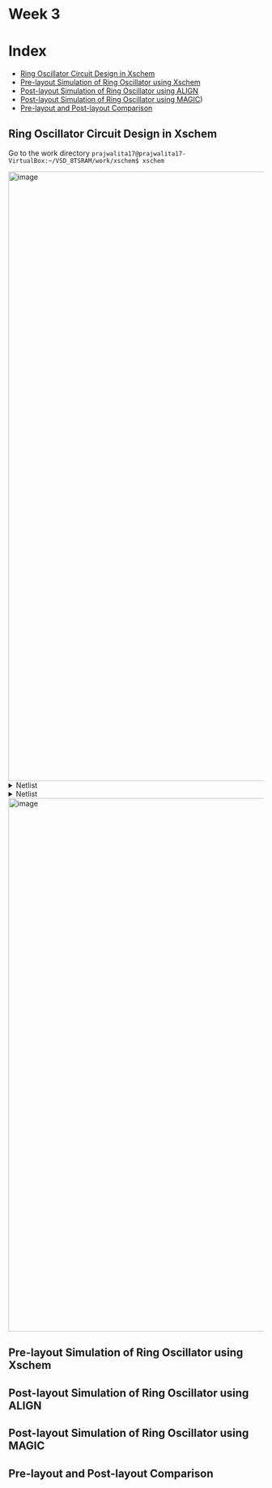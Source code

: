 # Week 3
# Index

- [Ring Oscillator Circuit Design in Xschem](https://github.com/prajwalita17/msvsd8tsram/edit/main/week3/README.md#ring-oscillator-circuit-design-in-xschem)
- [Pre-layout Simulation of Ring Oscillator using Xschem](https://github.com/prajwalita17/msvsd8tsram/edit/main/week3/README.md#pre-layout-simulation-of-ring-oscillator-using-xschem)
- [Post-layout Simulation of Ring Oscillator using ALIGN](https://github.com/prajwalita17/msvsd8tsram/edit/main/week3/README.md#post-layout-simulation-of-ring-oscillator-using-align)
- [Post-layout Simulation of Ring Oscillator using MAGIC](https://github.com/prajwalita17/msvsd8tsram/edit/main/week3/README.md#post-layout-simulation-of-ring-oscillator-using-magic))
- [Pre-layout and Post-layout Comparison](https://github.com/prajwalita17/msvsd8tsram/blob/main/week3/README.md#pre-layout-and-post-layout-comparison)

## Ring Oscillator Circuit Design in Xschem
Go to the work directory `prajwalita17@prajwalita17-VirtualBox:~/VSD_8TSRAM/work/xschem$ xschem`

<img width="1203" alt="image" src="https://user-images.githubusercontent.com/104830557/222686065-aa1ee8d2-aafc-4556-b189-0ace02b5a6c6.png">

<details>
  <summary>Netlist</summary>
  
```  
** sch_path: /home/prajwalita17/VSD_8TSRAM/work/xschem/ring_oscillator.sch
**.subckt ring_oscillator
XM1 net1 OUT VDD net3 sky130_fd_pr__pfet_01v8 L=0.15 W=1 nf=1 ad='int((nf+1)/2) * W/nf * 0.29' as='int((nf+2)/2) * W/nf * 0.29'
+ pd='2*int((nf+1)/2) * (W/nf + 0.29)' ps='2*int((nf+2)/2) * (W/nf + 0.29)' nrd='0.29 / W' nrs='0.29 / W'
+ sa=0 sb=0 sd=0 mult=1 m=1
XM2 net2 net1 VDD net4 sky130_fd_pr__pfet_01v8 L=0.15 W=1 nf=1 ad='int((nf+1)/2) * W/nf * 0.29' as='int((nf+2)/2) * W/nf * 0.29'
+ pd='2*int((nf+1)/2) * (W/nf + 0.29)' ps='2*int((nf+2)/2) * (W/nf + 0.29)' nrd='0.29 / W' nrs='0.29 / W'
+ sa=0 sb=0 sd=0 mult=1 m=1
XM3 OUT net2 VDD net5 sky130_fd_pr__pfet_01v8 L=0.15 W=1 nf=1 ad='int((nf+1)/2) * W/nf * 0.29' as='int((nf+2)/2) * W/nf * 0.29'
+ pd='2*int((nf+1)/2) * (W/nf + 0.29)' ps='2*int((nf+2)/2) * (W/nf + 0.29)' nrd='0.29 / W' nrs='0.29 / W'
+ sa=0 sb=0 sd=0 mult=1 m=1
XM4 net1 OUT GND net6 sky130_fd_pr__nfet_01v8 L=0.15 W=1 nf=1 ad='int((nf+1)/2) * W/nf * 0.29' as='int((nf+2)/2) * W/nf * 0.29'
+ pd='2*int((nf+1)/2) * (W/nf + 0.29)' ps='2*int((nf+2)/2) * (W/nf + 0.29)' nrd='0.29 / W' nrs='0.29 / W'
+ sa=0 sb=0 sd=0 mult=1 m=1
XM5 net2 net1 GND net7 sky130_fd_pr__nfet_01v8 L=0.15 W=1 nf=1 ad='int((nf+1)/2) * W/nf * 0.29' as='int((nf+2)/2) * W/nf * 0.29'
+ pd='2*int((nf+1)/2) * (W/nf + 0.29)' ps='2*int((nf+2)/2) * (W/nf + 0.29)' nrd='0.29 / W' nrs='0.29 / W'
+ sa=0 sb=0 sd=0 mult=1 m=1
XM6 OUT net2 GND net8 sky130_fd_pr__nfet_01v8 L=0.15 W=1 nf=1 ad='int((nf+1)/2) * W/nf * 0.29' as='int((nf+2)/2) * W/nf * 0.29'
+ pd='2*int((nf+1)/2) * (W/nf + 0.29)' ps='2*int((nf+2)/2) * (W/nf + 0.29)' nrd='0.29 / W' nrs='0.29 / W'
+ sa=0 sb=0 sd=0 mult=1 m=1
Vdd VDD GND 1.8
.save i(vdd)
**** begin user architecture code
.lib /usr/local/share/pdk/sky130A/libs.tech/ngspice/sky130.lib.spice tt
.tran 1p 4n
.save all
**** end user architecture code
**.ends
.GLOBAL GND
.GLOBAL VDD
.end
```
  
</details>

<details>
  <summary>Netlist</summary>
  
```
prajwalita17@prajwalita17-VirtualBox:~/VSD_8TSRAM/work/xschem$ ngspice ../../../.xschem/simulations/ring_oscillator.spice
******
** ngspice-39 : Circuit level simulation program
** The U. C. Berkeley CAD Group
** Copyright 1985-1994, Regents of the University of California.
** Copyright 2001-2022, The ngspice team.
** Please get your ngspice manual from http://ngspice.sourceforge.net/docs.html
** Please file your bug-reports at http://ngspice.sourceforge.net/bugrep.html
** Creation Date: Wed Feb 22 10:52:33 UTC 2023
******
Note: Compatibility modes selected: hs a
Warning: m=xx on .subckt line will override multiplier m hierarchy!
Circuit: ** sch_path: /home/prajwalita17/vsd_8tsram/work/xschem/ring_oscillator.sch
option SCALE: Scale is set to 1e-06 for instance and model parameters
ngspice 3 -> run
Doing analysis at TEMP = 27.000000 and TNOM = 27.000000
Initial Transient Solution
--------------------------
Node                                   Voltage
----                                   -------
net1                                  0.828177
out                                   0.828177
vdd                                        1.8
net3                                   1.57104
net2                                  0.828177
net4                                   1.57104
net5                                   1.57104
net6                                  0.201769
net7                                  0.201769
net8                                  0.201769
vdd#branch                        -7.43745e-05
 Reference value :  0.00000e+00
No. of Data Rows : 5008
ngspice 4 -> plot out
```

</details>

<img width="1053" alt="image" src="https://user-images.githubusercontent.com/104830557/222695929-630ff0f7-179a-42ba-b698-090383d42ab6.png">

## Pre-layout Simulation of Ring Oscillator using Xschem
## Post-layout Simulation of Ring Oscillator using ALIGN
## Post-layout Simulation of Ring Oscillator using MAGIC
## Pre-layout and Post-layout Comparison


